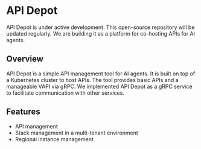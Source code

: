 # API Depot
API Depot is under active development. This open-source repository will be updated regularly. We are building it as a platform for co-hosting APIs for AI agents.

## Overview
API Depot is a simple API management tool for AI agents. It is built on top of a Kubernetes cluster to host APIs. The tool provides basic APIs and a manageable VAPI via gRPC. We implemented API Depot as a gRPC service to facilitate communication with other services.

## Features
- API management
- Stack management in a multi-tenant environment
- Regional instance management
